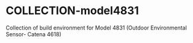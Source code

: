 # COLLECTION-model4831
Collection of build environment for Model 4831 (Outdoor Environmental Sensor- Catena 4618)

